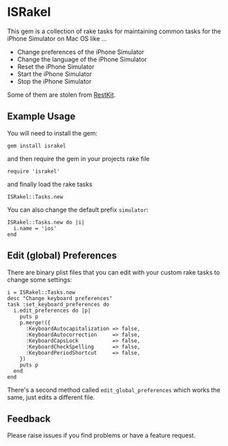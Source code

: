 # ISRakel

This gem is a collection of rake tasks for maintaining common tasks
for the iPhone Simulator on Mac OS like ...

* Change preferences of the iPhone Simulator
* Change the language of the iPhone Simulator
* Reset the iPhone Simulator
* Start the iPhone Simulator
* Stop the iPhone Simulator

Some of them are stolen from [RestKit](https://github.com/RestKit/RestKit).

## Example Usage

You will need to install the gem:

	gem install israkel

and then require the gem in your projects rake file

	require 'israkel'

and finally load the rake tasks

    ISRakel::Tasks.new

You can also change the default prefix `simulator`:

    ISRakel::Tasks.new do |i|
      i.name = 'ios'
    end

## Edit (global) Preferences

There are binary plist files that you can edit with your custom rake
tasks to change some settings:

    i = ISRakel::Tasks.new
    desc "Change keyboard preferences"
    task :set_keyboard_preferences do
      i.edit_preferences do |p|
        puts p
        p.merge!({
          :KeyboardAutocapitalization => false,
          :KeyboardAutocorrection     => false,
          :KeyboardCapsLock           => false,
          :KeyboardCheckSpelling      => false,
          :KeyboardPeriodShortcut     => false,
        })
        puts p
      end
    end

There's a second method called `edit_global_preferences` which works
the same, just edits a different file.

## Feedback

Please raise issues if you find problems or have a feature request.
